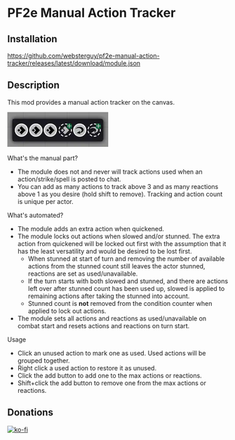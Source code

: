 # PF2e Manual Action Tracker
## Installation

https://github.com/websterguy/pf2e-manual-action-tracker/releases/latest/download/module.json

## Description

This mod provides a manual action tracker on the canvas.

![Manual Action Tracker](https://raw.githubusercontent.com/websterguy/pf2e-manual-action-tracker/refs/heads/master/images/thumbnail.webp)

What's the manual part?

- The module does not and never will track actions used when an action/strike/spell is posted to chat.
- You can add as many actions to track above 3 and as many reactions above 1 as you desire (hold shift to remove). Tracking and action count is unique per actor.

What's automated?

- The module adds an extra action when quickened.
- The module locks out actions when slowed and/or stunned. The extra action from quickened will be locked out first with the assumption that it has the least versatility and would be desired to be lost first.
  - When stunned at start of turn and removing the number of available actions from the stunned count still leaves the actor stunned, reactions are set as used/unavailable.
  - If the turn starts with both slowed and stunned, and there are actions left over after stunned count has been used up, slowed is applied to remaining actions after taking the stunned into account.
  - Stunned count is **not** removed from the condition counter when applied to lock out actions.
- The module sets all actions and reactions as used/unavailable on combat start and resets actions and reactions on turn start.

Usage

- Click an unused action to mark one as used. Used actions will be grouped together.
- Right click a used action to restore it as unused.
- Click the add button to add one to the max actions or reactions.
- Shift+click the add button to remove one from the max actions or reactions.

## Donations

[![ko-fi](https://ko-fi.com/img/githubbutton_sm.svg)](https://ko-fi.com/Y8Y5TH8DM)